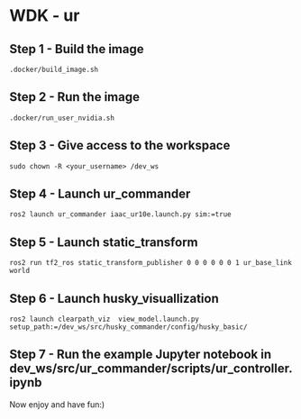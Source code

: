 # WDK - ur


## Step 1 - Build the image

````
.docker/build_image.sh
````

## Step 2 - Run the image

````
.docker/run_user_nvidia.sh
````

## Step 3 - Give access to the workspace

````
sudo chown -R <your_username> /dev_ws
````

## Step 4 - Launch ur_commander

````
ros2 launch ur_commander iaac_ur10e.launch.py sim:=true
````

## Step 5 - Launch static_transform

````
ros2 run tf2_ros static_transform_publisher 0 0 0 0 0 0 1 ur_base_link world
````

## Step 6 - Launch husky_visuallization

````
ros2 launch clearpath_viz  view_model.launch.py setup_path:=/dev_ws/src/husky_commander/config/husky_basic/
````

## Step 7 - Run the example Jupyter notebook in dev_ws/src/ur_commander/scripts/ur_controller.ipynb

Now enjoy and have fun:)

